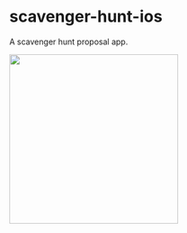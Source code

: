 # scavenger-hunt-ios
A scavenger hunt proposal app.

<img src="https://cloud.githubusercontent.com/assets/918117/22846371/05a9bd06-ef9c-11e6-9fa8-5bfa8cee41e3.png" width="300" />

